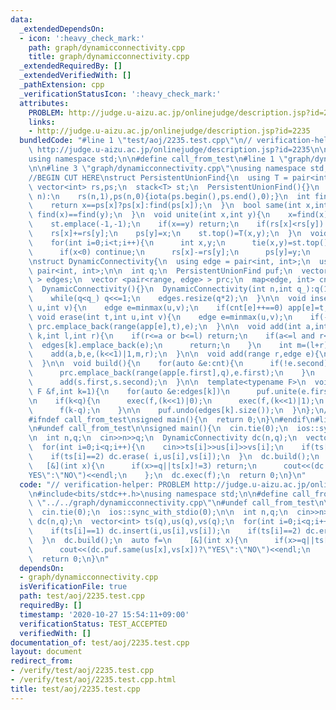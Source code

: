 ```yaml
---
data:
  _extendedDependsOn:
  - icon: ':heavy_check_mark:'
    path: graph/dynamicconnectivity.cpp
    title: graph/dynamicconnectivity.cpp
  _extendedRequiredBy: []
  _extendedVerifiedWith: []
  _pathExtension: cpp
  _verificationStatusIcon: ':heavy_check_mark:'
  attributes:
    PROBLEM: http://judge.u-aizu.ac.jp/onlinejudge/description.jsp?id=2235
    links:
    - http://judge.u-aizu.ac.jp/onlinejudge/description.jsp?id=2235
  bundledCode: "#line 1 \"test/aoj/2235.test.cpp\"\n// verification-helper: PROBLEM\
    \ http://judge.u-aizu.ac.jp/onlinejudge/description.jsp?id=2235\n\n#include<bits/stdc++.h>\n\
    using namespace std;\n\n#define call_from_test\n#line 1 \"graph/dynamicconnectivity.cpp\"\
    \n\n#line 3 \"graph/dynamicconnectivity.cpp\"\nusing namespace std;\n#endif\n\
    //BEGIN CUT HERE\nstruct PersistentUnionFind{\n  using T = pair<int, int>;\n \
    \ vector<int> rs,ps;\n  stack<T> st;\n  PersistentUnionFind(){}\n  PersistentUnionFind(int\
    \ n):\n    rs(n,1),ps(n,0){iota(ps.begin(),ps.end(),0);}\n  int find(int x){\n\
    \    return x==ps[x]?ps[x]:find(ps[x]);\n  }\n  bool same(int x,int y){\n    return\
    \ find(x)==find(y);\n  }\n  void unite(int x,int y){\n    x=find(x);y=find(y);\n\
    \    st.emplace(-1,-1);\n    if(x==y) return;\n    if(rs[x]<rs[y]) swap(x,y);\n\
    \    rs[x]+=rs[y];\n    ps[y]=x;\n    st.top()=T(x,y);\n  }\n  void undo(int t=1){\n\
    \    for(int i=0;i<t;i++){\n      int x,y;\n      tie(x,y)=st.top();st.pop();\n\
    \      if(x<0) continue;\n      rs[x]-=rs[y];\n      ps[y]=y;\n    }\n  }\n};\n\
    \nstruct DynamicConnectivity{\n  using edge = pair<int, int>;\n  using range =\
    \ pair<int, int>;\n\n  int q;\n  PersistentUnionFind puf;\n  vector< vector<edge>\
    \ > edges;\n  vector <pair<range, edge> > prc;\n  map<edge, int> cnt,app;\n\n\
    \  DynamicConnectivity(){}\n  DynamicConnectivity(int n,int q_):q(1),puf(n){\n\
    \    while(q<q_) q<<=1;\n    edges.resize(q*2);\n  }\n\n  void insert(int t,int\
    \ u,int v){\n    edge e=minmax(u,v);\n    if(cnt[e]++==0) app[e]=t;\n  }\n\n \
    \ void erase(int t,int u,int v){\n    edge e=minmax(u,v);\n    if(--cnt[e]==0)\
    \ prc.emplace_back(range(app[e],t),e);\n  }\n\n  void add(int a,int b,edge e,int\
    \ k,int l,int r){\n    if(r<=a or b<=l) return;\n    if(a<=l and r<=b){\n    \
    \  edges[k].emplace_back(e);\n      return;\n    }\n    int m=(l+r)>>1;\n    add(a,b,e,(k<<1)|0,l,m);\n\
    \    add(a,b,e,(k<<1)|1,m,r);\n  }\n\n  void add(range r,edge e){\n    add(r.first,r.second,e,1,0,q);\n\
    \  }\n\n  void build(){\n    for(auto &e:cnt){\n      if(!e.second) continue;\n\
    \      prc.emplace_back(range(app[e.first],q),e.first);\n    }\n    for(auto &s:prc)\n\
    \      add(s.first,s.second);\n  }\n\n  template<typename F>\n  void exec(const\
    \ F &f,int k=1){\n    for(auto &e:edges[k])\n      puf.unite(e.first,e.second);\n\
    \n    if(k<q){\n      exec(f,(k<<1)|0);\n      exec(f,(k<<1)|1);\n    }else{\n\
    \      f(k-q);\n    }\n\n    puf.undo(edges[k].size());\n  }\n};\n//END CUT HERE\n\
    #ifndef call_from_test\nsigned main(){\n  return 0;\n}\n#endif\n#line 8 \"test/aoj/2235.test.cpp\"\
    \n#undef call_from_test\n\nsigned main(){\n  cin.tie(0);\n  ios::sync_with_stdio(0);\n\
    \n  int n,q;\n  cin>>n>>q;\n  DynamicConnectivity dc(n,q);\n  vector<int> ts(q),us(q),vs(q);\n\
    \  for(int i=0;i<q;i++){\n    cin>>ts[i]>>us[i]>>vs[i];\n    if(ts[i]==1) dc.insert(i,us[i],vs[i]);\n\
    \    if(ts[i]==2) dc.erase( i,us[i],vs[i]);\n  }\n  dc.build();\n  auto f=\n \
    \   [&](int x){\n      if(x>=q||ts[x]!=3) return;\n      cout<<(dc.puf.same(us[x],vs[x])?\"\
    YES\":\"NO\")<<endl;\n    };\n  dc.exec(f);\n  return 0;\n}\n"
  code: "// verification-helper: PROBLEM http://judge.u-aizu.ac.jp/onlinejudge/description.jsp?id=2235\n\
    \n#include<bits/stdc++.h>\nusing namespace std;\n\n#define call_from_test\n#include\
    \ \"../../graph/dynamicconnectivity.cpp\"\n#undef call_from_test\n\nsigned main(){\n\
    \  cin.tie(0);\n  ios::sync_with_stdio(0);\n\n  int n,q;\n  cin>>n>>q;\n  DynamicConnectivity\
    \ dc(n,q);\n  vector<int> ts(q),us(q),vs(q);\n  for(int i=0;i<q;i++){\n    cin>>ts[i]>>us[i]>>vs[i];\n\
    \    if(ts[i]==1) dc.insert(i,us[i],vs[i]);\n    if(ts[i]==2) dc.erase( i,us[i],vs[i]);\n\
    \  }\n  dc.build();\n  auto f=\n    [&](int x){\n      if(x>=q||ts[x]!=3) return;\n\
    \      cout<<(dc.puf.same(us[x],vs[x])?\"YES\":\"NO\")<<endl;\n    };\n  dc.exec(f);\n\
    \  return 0;\n}\n"
  dependsOn:
  - graph/dynamicconnectivity.cpp
  isVerificationFile: true
  path: test/aoj/2235.test.cpp
  requiredBy: []
  timestamp: '2020-10-27 15:54:11+09:00'
  verificationStatus: TEST_ACCEPTED
  verifiedWith: []
documentation_of: test/aoj/2235.test.cpp
layout: document
redirect_from:
- /verify/test/aoj/2235.test.cpp
- /verify/test/aoj/2235.test.cpp.html
title: test/aoj/2235.test.cpp
---
```

